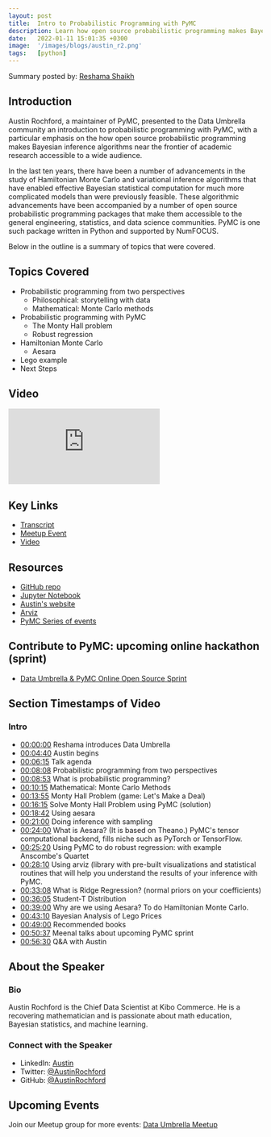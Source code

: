 ```yaml
---
layout: post
title:  Intro to Probabilistic Programming with PyMC
description: Learn how open source probabilistic programming makes Bayesian inference algorithms near the frontier of academic research accessible to a wide audience.
date:   2022-01-11 15:01:35 +0300
image:  '/images/blogs/austin_r2.png'
tags:   [python]
---
```


Summary posted by: [Reshama Shaikh](https://reshamas.github.io)

## Introduction

Austin Rochford, a maintainer of PyMC, presented to the Data Umbrella community an introduction to probabilistic programming with PyMC, with a particular emphasis on the how open source probabilistic programming makes Bayesian inference algorithms near the frontier of academic research accessible to a wide audience.

In the last ten years, there have been a number of advancements in the study of Hamiltonian Monte Carlo and variational inference algorithms that have enabled effective Bayesian statistical computation for much more complicated models than were previously feasible. These algorithmic advancements have been accompanied by a number of open source probabilistic programming packages that make them accessible to the general engineering, statistics, and data science communities. PyMC is one such package written in Python and supported by NumFOCUS.

Below in the outline is a summary of topics that were covered.

## Topics Covered
- Probabilistic programming from two perspectives
    - Philosophical: storytelling with data
    - Mathematical: Monte Carlo methods
- Probabilistic programming with PyMC
    - The Monty Hall problem
    - Robust regression
- Hamiltonian Monte Carlo
    - Aesara
- Lego example
- Next Steps

## Video
<p>
<iframe src="https://www.youtube.com/embed/Qu6-_AnRCs8" loading="lazy" frameborder="0" allowfullscreen></iframe>
</p>

## Key Links
- [Transcript](https://github.com/data-umbrella/event-transcripts/blob/main/2022/41-austin-pymc.md)
- [Meetup Event](https://www.meetup.com/data-umbrella/events/282790294/)
- [Video](https://youtu.be/Qu6-_AnRCs8)

## Resources
- [GitHub repo](https://github.com/pymc-devs/pymc-data-umbrella/tree/main/webinars)
- [Jupyter Notebook](https://github.com/pymc-devs/pymc-data-umbrella/blob/main/webinars/probabilistic_programming_with_pymc/notebook.ipynb)
- [Austin's website](https://austinrochford.com/talks.htmlhttps://austinrochford.com/talks.html)
- [Arviz](https://github.com/arviz-devs/arviz)
- [PyMC Series of events](https://pymc-data-umbrella.xyz/en/latest/webinars/index.html)

## Contribute to PyMC: upcoming online hackathon (sprint)
- [Data Umbrella & PyMC Online Open Source Sprint](https://www.meetup.com/data-umbrella/events/283178769/)


## Section Timestamps of Video

### Intro
- [00:00:00](https://www.youtube.com/watch?v=d48WGkePFq0&t=0s) Reshama introduces Data Umbrella
- [00:04:40](https://www.youtube.com/watch?v=Qu6-_AnRCs8&t=280s) Austin begins
- [00:06:15](https://www.youtube.com/watch?v=Qu6-_AnRCs8&t=375s) Talk agenda
- [00:08:08](https://www.youtube.com/watch?v=Qu6-_AnRCs8&t=488s) Probabilistic programming from two perspectives
- [00:08:53](https://www.youtube.com/watch?v=Qu6-_AnRCs8&t=533s) What is probabilistic programming?
- [00:10:15](https://www.youtube.com/watch?v=Qu6-_AnRCs8&t=615s) Mathematical: Monte Carlo Methods
- [00:13:55](https://www.youtube.com/watch?v=Qu6-_AnRCs8&t=835s) Monty Hall Problem (game: Let's Make a Deal)
- [00:16:15](https://www.youtube.com/watch?v=Qu6-_AnRCs8&t=975s) Solve Monty Hall Problem using PyMC (solution)
- [00:18:42](https://www.youtube.com/watch?v=Qu6-_AnRCs8&t=1122s) Using aesara
- [00:21:00](https://www.youtube.com/watch?v=Qu6-_AnRCs8&t=1260s) Doing inference with sampling
- [00:24:00](https://www.youtube.com/watch?v=Qu6-_AnRCs8&t=1440s) What is Aesara? (It is based on Theano.) PyMC's tensor computational backend, fills niche such as PyTorch or TensorFlow.
- [00:25:20](https://www.youtube.com/watch?v=Qu6-_AnRCs8&t=1520s) Using PyMC to do robust regression: with example Anscombe's Quartet
- [00:28:10](https://www.youtube.com/watch?v=Qu6-_AnRCs8&t=1690s) Using arviz (library with pre-built visualizations and statistical routines that will help you understand the results of your inference with PyMC.
- [00:33:08](https://www.youtube.com/watch?v=Qu6-_AnRCs8&t=1988s) What is Ridge Regression? (normal priors on your coefficients)
- [00:36:05](https://www.youtube.com/watch?v=Qu6-_AnRCs8&t=2165s) Student-T Distribution
- [00:39:00](https://www.youtube.com/watch?v=Qu6-_AnRCs8&t=2340s) Why are we using Aesara? To do Hamiltonian Monte Carlo.
- [00:43:10](https://www.youtube.com/watch?v=Qu6-_AnRCs8&t=2590s) Bayesian Analysis of Lego Prices
- [00:49:00](https://www.youtube.com/watch?v=Qu6-_AnRCs8&t=2940s) Recommended books
- [00:50:37](https://www.youtube.com/watch?v=Qu6-_AnRCs8&t=3037s) Meenal talks about upcoming PyMC sprint
- [00:56:30](https://www.youtube.com/watch?v=Qu6-_AnRCs8&t=3390s) Q&A with Austin

## About the Speaker

### Bio
Austin Rochford is the Chief Data Scientist at Kibo Commerce. He is a recovering mathematician and is passionate about math education, Bayesian statistics, and machine learning.

### Connect with the Speaker

- LinkedIn: [Austin](https://www.linkedin.com/in/austin-rochford/)
- Twitter: [@AustinRochford](https://twitter.com/AustinRochford)
- GitHub: [@AustinRochford](https://github.com/AustinRochford/)

## Upcoming Events
Join our Meetup group for more events: [Data Umbrella Meetup](https://www.meetup.com/data-umbrella)